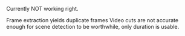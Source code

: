 Currently NOT working right.

Frame extraction yields duplicate frames
Video cuts are not accurate enough for scene detection to be worthwhile, only duration is usable.

